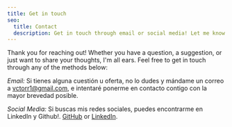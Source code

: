 ```yaml
---
title: Get in touch
seo:
  title: Contact
  description: Get in touch through email or social media! Let me know how I can help.
---
```


Thank you for reaching out! Whether you have a question, a suggestion, or just want to share your thoughts, I'm all ears. Feel free to get in touch through any of the methods below:

_Email:_
Si tienes alguna cuestión u oferta, no lo dudes y mándame un correo a [vctorr1@gmail.com](mailto:vctorr1@gmail.com), e intentaré ponerme en contacto contigo con la mayor brevedad posible.

_Social Media:_
Si buscas mis redes sociales, puedes encontrarme en LinkedIn y Github!. [GitHub](https://github.com/vctorr1) or [LinkedIn](https://www.linkedin.com/in/v%C3%ADctor-r%C3%ADos-recio-0b4432299/).
